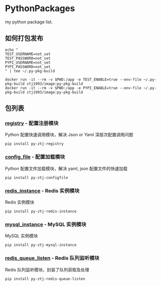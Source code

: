 # PythonPackages
my python package list.

## 如何打包发布
```
echo "
TEST_USERNAME=not_set
TEST_PASSWORD=not_set
PYPI_USERNAME=not_set
PYPI_PASSWORD=not_set
" | tee ~/.py-pkg-build

docker run -it --rm -v $PWD:/app -e TEST_ENABLE=true --env-file ~/.py-pkg-build ztj1993/image:py-pkg-build
docker run -it --rm -v $PWD:/app -e PYPI_ENABLE=true --env-file ~/.py-pkg-build ztj1993/image:py-pkg-build
```

## 包列表

### [registry](py_registry) - 配置注册模块
Python 配置快速调用模块，解决 Json or Yaml 深层次配置调用问题
```
pip install py-ztj-registry
```

### [config_file](py_config_file) - 配置加载模块
Python 配置文件加载模块，解决 yaml, json 配置文件的快速加载
```
pip install py-ztj-configfile
```

### [redis_instance](py_redis_instance) - Redis 实例模块
Redis 实例模块
```
pip install py-ztj-redis-instance
```

### [mysql_instance](py_mysql_instance) - MySQL 实例模块
MySQL 实例模块
```
pip install py-ztj-mysql-instance
```


### [redis_queue_listen](py_redis_queue_listen) - Redis 队列监听模块
Redis 队列监听模块，封装了队列获取及处理
```
pip install py-ztj-redis-queue-listen
```
